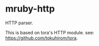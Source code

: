 mruby-http
==========

HTTP parser.

This is based on tora's HTTP module.
see: https://github.com/tokuhirom/tora.
